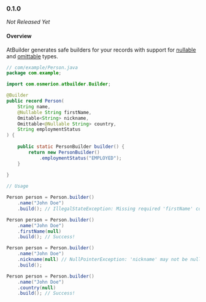 ### 0.1.0

_Not Released Yet_

#### Overview

AtBuilder generates safe builders for your records with support for [nullable](https://jspecify.dev/)
and [omittable](https://github.com/Osmerion/Omittable) types.

```java
// com/example/Person.java
package com.example;

import com.osmerion.atbuilder.Builder;

@Builder
public record Person(
    String name,
    @Nullable String firstName,
    Omitable<String> nickname,
    Omittable<@Nullable String> country,
    String employmentStatus
) {
    
    public static PersonBuilder builder() {
        return new PersonBuilder()
            .employmentStatus("EMPLOYED");
    }
    
}

// Usage

Person person = Person.builder()
    .name("John Doe")
    .build(); // IllegalStateException: Missing required 'firstName' component 

Person person = Person.builder()
    .name("John Doe")
    .firstName(null)
    .build(); // Success!

Person person = Person.builder()
    .name("John Doe")
    .nickname(null) // NullPointerException: 'nickname' may not be null
    .build();

Person person = Person.builder()
    .name("John Doe")
    .country(null)
    .build(); // Success!
```
